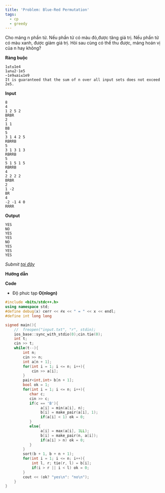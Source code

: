 ```yaml
---
title: 'Problem: Blue-Red Permutation'
tags:
  - cp
  - greedy
---
```

Cho mảng n phần tử. Nếu phần tử có màu đỏ,được tăng giá trị. 
Nếu phần tử có màu xanh, được giảm giá trị. Hỏi sau cùng có thể thu được, mảng hoán vị của n hay không?

**Ràng buộc**

```
1≤t≤1e4
1≤n≤2⋅1e5
−1e9≤ai≤1e9
It is guaranteed that the sum of n over all input sets does not exceed 2e5.
```

**Input**

```
8
4
1 2 5 2
BRBR
2
1 1
BB
5
3 1 4 2 5
RBRRB
5
3 1 3 1 3
RBRRB
5
5 1 5 1 5
RBRRB
4
2 2 2 2
BRBR
2
1 -2
BR
4
-2 -1 4 0
RRRR
```

**Output**

```
YES
NO
YES
YES
NO
YES
YES
YES
```

<!--more-->

*Submit [tại đây](https://codeforces.com/contest/1607/problem/D)*

**Hướng dẫn**


**Code**

- Độ phưc tạp **O(nlogn)**

```cpp
#include <bits/stdc++.h>
using namespace std;
#define debug(x) cerr << #x << " = " << x << endl;
#define int long long

signed main(){
    //  freopen("input.txt", "r", stdin);
    ios_base::sync_with_stdio(0);cin.tie(0);
    int t;
    cin >> t;
    while(t--){
        int n;
        cin >> n;
        int a[n + 1];
        for(int i = 1; i <= n; i++){
            cin >> a[i];
        }
        pair<int,int> b[n + 1];
        bool ok = 1;
        for(int i = 1; i <= n; i++){
           char c;
           cin >> c;
           if(c == 'B'){
                a[i] = min(a[i], n);
                b[i] = make_pair(a[i], 1);
                if(a[i] < 1) ok = 0;
           }
           else{
                a[i] = max(a[i], 1LL);
                b[i] = make_pair(n, a[i]);
                if(a[i] > n) ok = 0;
           }
        }
        sort(b + 1, b + n + 1);
        for(int i = 1; i <= n; i++){
            int l, r; tie(r, l) = b[i];
            if(i > r || i < l) ok = 0;
        }
        cout << (ok? "yes\n": "no\n");
    }
}
```
